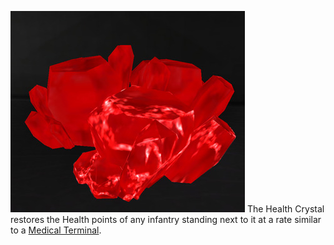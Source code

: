 ![](../images/Health_crystal.jpg "fig:Health_crystal.jpg") The Health Crystal
restores the Health points of any infantry standing next to it at a rate similar
to a [Medical Terminal](Medical_Terminal.md).


